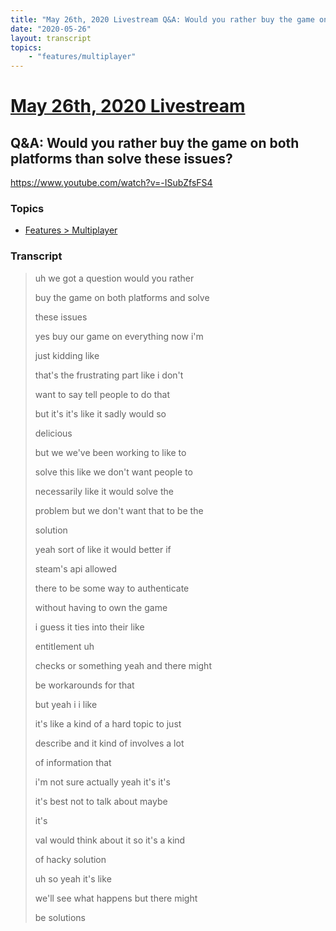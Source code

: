 ```yaml
---
title: "May 26th, 2020 Livestream Q&A: Would you rather buy the game on both platforms than solve these issues?"
date: "2020-05-26"
layout: transcript
topics:
    - "features/multiplayer"
---
```

# [May 26th, 2020 Livestream](../2020-05-26.md)
## Q&A: Would you rather buy the game on both platforms than solve these issues?
https://www.youtube.com/watch?v=-ISubZfsFS4

### Topics
* [Features > Multiplayer](../topics/features/multiplayer.md)

### Transcript

> uh we got a question would you rather
> 
> buy the game on both platforms and solve
> 
> these issues
> 
> yes buy our game on everything now i'm
> 
> just kidding like
> 
> that's the frustrating part like i don't
> 
> want to say tell people to do that
> 
> but it's it's like it sadly would so
> 
> delicious
> 
> but we we've been working to like to
> 
> solve this like we don't want people to
> 
> necessarily like it would solve the
> 
> problem but we don't want that to be the
> 
> solution
> 
> yeah sort of like it would better if
> 
> steam's api allowed
> 
> there to be some way to authenticate
> 
> without having to own the game
> 
> i guess it ties into their like
> 
> entitlement uh
> 
> checks or something yeah and there might
> 
> be workarounds for that
> 
> but yeah i i like
> 
> it's like a kind of a hard topic to just
> 
> describe and it kind of involves a lot
> 
> of information that
> 
> i'm not sure actually yeah it's it's
> 
> it's best not to talk about maybe
> 
> it's
> 
> val would think about it so it's a kind
> 
> of hacky solution
> 
> uh so yeah it's like
> 
> we'll see what happens but there might
> 
> be solutions
> 

